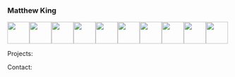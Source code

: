 ### Matthew King



<img width="50" src="https://cdn.jsdelivr.net/gh/devicons/devicon/icons/react/react-original.svg" /><img width="50" src="https://cdn.jsdelivr.net/gh/devicons/devicon/icons/typescript/typescript-original.svg" /><img width="50" src="https://cdn.jsdelivr.net/gh/devicons/devicon/icons/javascript/javascript-original.svg" /><img width="50" src="https://cdn.jsdelivr.net/gh/devicons/devicon/icons/python/python-original.svg" /><img width="50" src="https://cdn.jsdelivr.net/gh/devicons/devicon/icons/nodejs/nodejs-plain-wordmark.svg" /><img width="50" src="https://cdn.jsdelivr.net/gh/devicons/devicon/icons/css3/css3-original.svg" /><img width="50" src="https://cdn.jsdelivr.net/gh/devicons/devicon/icons/html5/html5-original.svg" /><img width="50" src="https://cdn.jsdelivr.net/gh/devicons/devicon/icons/postgresql/postgresql-plain-wordmark.svg" /><img width="50" src="https://cdn.jsdelivr.net/gh/devicons/devicon/icons/firebase/firebase-plain-wordmark.svg" /><img width="50" src="https://cdn.jsdelivr.net/gh/devicons/devicon/icons/git/git-plain-wordmark.svg" />

Projects:

 


Contact:



